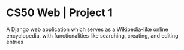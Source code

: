 # CS50 Web | Project 1
A Django web application which serves as a Wikipedia-like online encyclopedia, with functionalities like searching, creating, and editing entries
